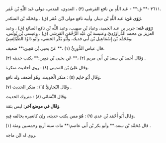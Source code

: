 ٣٦١١ -** ق:** - عَبد اللَّهِ بن نافع القرشي (٣) ، العدوي، المدني، مولى عَبد اللَّهِ بْن عُمَر.

**رَوَى عَن:** عَبد اللَّهِ بْن دينار، وأبيه نافع مولى ابْن عُمَر (ق) ، ومُحَمَّد بْن المنكدر.

**رَوَى عَنه:** جرير بن عبد الحميد، وعباد بْن صهيب، وعبد اللَّه بْن نافع الصائغ (ق) ، وعبد العزيز بن محمد الدَّراوَرْدِيّ،وعنبسة بْن عَبْد الرَّحْمَنِ القرشي (ق) ، وعيسى بْن يُونُس، ومُحَمَّد بْن إِسْمَاعِيل بْن أَبي فديك، وأَبُو بَكْر الحنفي، وأَبُو دَاوُدَ الطَّيَالِسِيّ.

قال عباس الدُّورِيُّ (١) ،** عَنْ يحيى بْن مَعِين:** ضعيف.

وَقَال أحمد بْن سعد بْن أَبي مريم (٢) ،** عَن يحيى بْن مَعِين:** يكتب حديثه (٣) .

وَقَال عَلِيّ بْن المديني (٤) : روى أحاديث منكرة.

وَقَال أَبُو حَاتِم (٥) : منكر الْحَدِيث، وهُوَ أضعف ولد نافع.

وقَال البُخارِيُّ (٦) : منكر الحديث (٧) .

وَقَال النَّسَائي (٨) : متروك الحديث.

**وَقَال في موضع آخر:** ليس بثقة.

وَقَال أَبُو أَحْمَد بْن عدي (٩) : هُوَ ممن يكتب حديثه، وإن كانغيره يخالفه فِيهِ.

قال مُحَمَّد بْن سعد،** وأبو بكر بْن أَبي عاصم:** مات سنة أربع وخمسين ومئة (١) .

روى له ابْن ماجه.